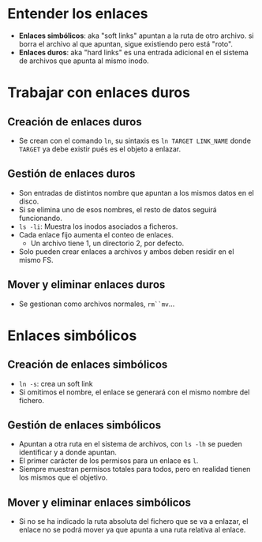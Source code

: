 # Entender los enlaces
* **Enlaces simbólicos**: aka "soft links" apuntan a la ruta de otro archivo. si borra el archivo al que apuntan, sigue existiendo pero está "roto".
* **Enlaces duros**: aka "hard links" es una entrada adicional en el sistema de archivos que apunta al mismo inodo.

# Trabajar con enlaces duros
## Creación de enlaces duros
* Se crean con el comando `ln`, su sintaxis es `ln TARGET LINK_NAME` donde `TARGET` ya debe existir pués es el objeto a enlazar.

## Gestión de enlaces duros
* Son entradas de distintos nombre que apuntan a los mismos datos en el disco.
* Si se elimina uno de esos nombres, el resto de datos seguirá funcionando.
* `ls -li`: Muestra los inodos asociados a ficheros.
* Cada enlace fijo aumenta el conteo de enlaces.
  * Un archivo tiene 1, un directorio 2, por defecto.
* Solo pueden crear enlaces a archivos y ambos deben residir en el mismo FS.

## Mover y eliminar enlaces duros
* Se gestionan como archivos normales, `rm``mv`...

# Enlaces simbólicos
## Creación de enlaces simbólicos
* `ln -s`: crea un soft link
* Si omitimos el nombre, el enlace se generará con el mismo nombre del fichero.

## Gestión de enlaces simbólicos
* Apuntan a otra ruta en el sistema de archivos, con `ls -lh` se pueden identificar y a donde apuntan.
* El primer carácter de los permisos para un enlace es `l`.
* Siempre muestran permisos totales para todos, pero en realidad tienen los mismos que el objetivo.

## Mover y eliminar enlaces simbólicos
* Si no se ha indicado la ruta absoluta del fichero que se va a enlazar, el enlace no se podrá mover ya que apunta a una ruta relativa al enlace.
